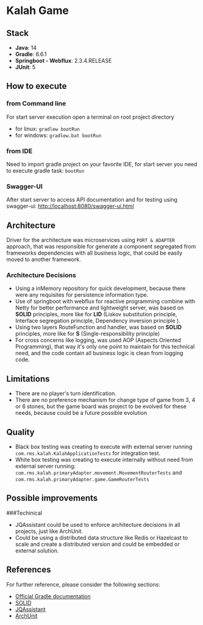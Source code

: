 # Kalah Game
## Stack
* **Java**: 14
* **Gradle**: 6.6.1
* **Springboot - Webflux**: 2.3.4.RELEASE
* **JUnit**: 5

## How to execute
### from Command line
For start server execution open a terminal on root project directory
 * for linux: `gradlew bootRun`
 * for windows: `gradlew.bat bootRun`

### from IDE
Need to import gradle project on your favorite IDE, for start server you need to execute gradle task: `bootRun`

### Swagger-UI
After start server to access API documentation and for testing using swagger-ui: [http://localhost:8080/swagger-ui.html](http://localhost:8080/swagger-ui.html)

## Architecture
Driver for the architecture was microservices using `PORT & ADAPTER` approach, that was responsible for generate a component segregated from frameworks dependencies with all business logic, that could be easily moved to another framework.

### Architecture Decisions
* Using a inMemory repository for quick development, because there were any requisites for persistence information type.
* Use of springboot with webflux for reactive programming combine with Netty for better performance and lightweight server, was based on **SOLID** principles, more like for **LID** (Liskov substitution principle, Interface segregation principle, Dependency inversion principle ). 
* Using two layers RouteFunction and handler, was based on **SOLID** principles, more like for **S** (Single-responsibility principle)
* For cross concerns like logging, was used AOP (Aspects Oriented Programming), that way it's only one point to maintain for this technical need, and the code contain all business logic is clean from logging code.   

## Limitations
* There are no player's turn identification.
* There are no preference mechanism for change type of game from 3, 4 or 6 stones, but the game board was project to be evolved for these needs, because could be a future possible evolution 

## Quality

* Black box testing was creating to execute with external server running `com.rms.kalah.KalahApplicationTests` for integration test.
* White box testing was creating to execute internally without need from external server running: `com.rms.kalah.primaryAdapter.movement.MovementRouterTests` and `com.rms.kalah.primaryAdapter.game.GameRouterTests`

## Possible improvements
###Techinical
* JQAssistant could be used to enforce architecture decisions in all projects, just like ArchUnit.
* Could be using a distributed data structure like Redis or Hazelcast to scale and create a distributed version and could be embedded or external solution. 

## References
For further reference, please consider the following sections:

* [Official Gradle documentation](https://docs.gradle.org)
* [SOLID](https://en.wikipedia.org/wiki/SOLID)
* [JQAssistant](https://jqassistant.org/)
* [ArchUnit](https://www.archunit.org/)
